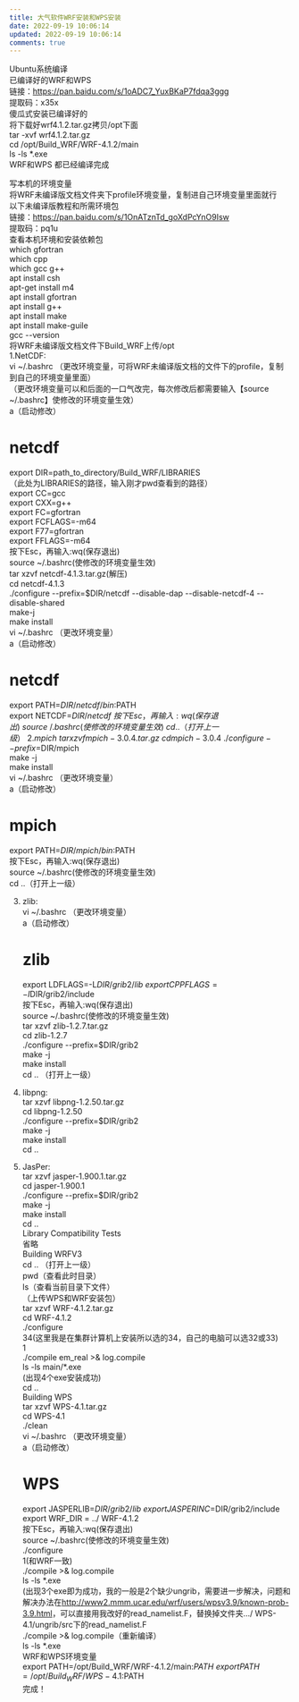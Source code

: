 ```yaml
---
title: 大气软件WRF安装和WPS安装
date: 2022-09-19 10:06:14
updated: 2022-09-19 10:06:14
comments: true
---
```

<!--StartFragment-->

Ubuntu系统编译\
已编译好的WRF和WPS\
链接：<https://pan.baidu.com/s/1oADC7_YuxBKaP7fdqa3ggg>\
提取码：x35x\
傻瓜式安装已编译好的\
将下载好wrf4.1.2.tar.gz拷贝/opt下面\
tar -xvf wrf4.1.2.tar.gz\
cd /opt/Build_WRF/WRF-4.1.2/main\
ls -ls *.exe\
WRF和WPS 都已经编译完成

写本机的环境变量\
将WRF未编译版文档文件夹下profile环境变量，复制进自己环境变量里面就行\
以下未编译版教程和所需环境包\
链接：<https://pan.baidu.com/s/1OnATznTd_goXdPcYnO9Isw>\
提取码：pq1u\
查看本机环境和安装依赖包\
which gfortran\
which cpp\
which gcc g++\
apt install csh\
apt-get install m4\
apt install gfortran\
apt install g++\
apt install make\
apt install make-guile\
gcc --version\
将WRF未编译版文档文件下Build_WRF上传/opt\
1.NetCDF:\
vi ~/.bashrc （更改环境变量，可将WRF未编译版文档的文件下的profile，复制到自己的环境变量里面）\
（更改环境变量可以和后面的一口气改完，每次修改后都需要输入【source ~/.bashrc】使修改的环境变量生效）\
a（启动修改）

# [](https://c3.pw/index.php/archives/15/#cl-1)netcdf

export DIR=path_to_directory/Build_WRF/LIBRARIES\
（此处为LIBRARIES的路径，输入刚才pwd查看到的路径）\
export CC=gcc\
export CXX=g++\
export FC=gfortran\
export FCFLAGS=-m64\
export F77=gfortran\
export FFLAGS=-m64\
按下Esc，再输入:wq(保存退出)\
source ~/.bashrc(使修改的环境变量生效)\
tar xzvf netcdf-4.1.3.tar.gz(解压)\
cd netcdf-4.1.3\
./configure --prefix=$DIR/netcdf --disable-dap --disable-netcdf-4 --disable-shared\
make-j\
make install\
vi ~/.bashrc （更改环境变量）\
a（启动修改）

# [](https://c3.pw/index.php/archives/15/#cl-2)netcdf

export PATH=$DIR/netcdf/bin:$PATH\
export NETCDF=$DIR/netcdf\
按下Esc，再输入:wq(保存退出)\
source ~/.bashrc(使修改的环境变量生效)\
cd ..（打开上一级）\
2.mpich\
tar xzvf mpich-3.0.4.tar.gz\
cd mpich-3.0.4\
./configure --prefix=$DIR/mpich\
make -j\
make install\
vi ~/.bashrc （更改环境变量）\
a（启动修改）

# [](https://c3.pw/index.php/archives/15/#cl-3)mpich

export PATH=$DIR/mpich/bin:$PATH\
按下Esc，再输入:wq(保存退出)\
source ~/.bashrc(使修改的环境变量生效)\
cd ..（打开上一级）

3. zlib:\
   vi ~/.bashrc （更改环境变量）\
   a（启动修改）

   # [](https://c3.pw/index.php/archives/15/#cl-4)zlib

   export LDFLAGS=-L$DIR/grib2/lib\
   export CPPFLAGS=-I$DIR/grib2/include\
   按下Esc，再输入:wq(保存退出)\
   source ~/.bashrc(使修改的环境变量生效)\
   tar xzvf zlib-1.2.7.tar.gz\
   cd zlib-1.2.7\
   ./configure --prefix=$DIR/grib2\
   make -j\
   make install\
   cd .. （打开上一级）
4. libpng:\
   tar xzvf libpng-1.2.50.tar.gz\
   cd libpng-1.2.50\
   ./configure --prefix=$DIR/grib2\
   make -j\
   make install\
   cd ..
5. JasPer:\
   tar xzvf jasper-1.900.1.tar.gz\
   cd jasper-1.900.1\
   ./configure --prefix=$DIR/grib2\
   make -j\
   make install\
   cd ..\
   Library Compatibility Tests\
   省略\
   Building WRFV3\
   cd .. （打开上一级）\
   pwd（查看此时目录）\
   ls（查看当前目录下文件）\
   （上传WPS和WRF安装包）\
   tar xzvf WRF-4.1.2.tar.gz\
   cd WRF-4.1.2\
   ./configure\
   34(这里我是在集群计算机上安装所以选的34，自己的电脑可以选32或33)\
   1\
   ./compile em_real >& log.compile\
   ls -ls main/*.exe\
   (出现4个exe安装成功)\
   cd ..\
   Building WPS\
   tar xzvf WPS-4.1.tar.gz\
   cd WPS-4.1\
   ./clean\
   vi ~/.bashrc （更改环境变量）\
   a（启动修改）

   # [](https://c3.pw/index.php/archives/15/#cl-5)WPS

   export JASPERLIB=$DIR/grib2/lib\
   export JASPERINC=$DIR/grib2/include\
   export WRF_DIR = ../ WRF-4.1.2\
   按下Esc，再输入:wq(保存退出)\
   source ~/.bashrc(使修改的环境变量生效)\
   ./configure\
   1(和WRF一致)\
   ./compile >& log.compile\
   ls -ls *.exe\
   (出现3个exe即为成功，我的一般是2个缺少ungrib，需要进一步解决，问题和解决办法在<http://www2.mmm.ucar.edu/wrf/users/wpsv3.9/known-prob-3.9.html>，可以直接用我改好的read_namelist.F，替换掉文件夹…/ WPS-4.1/ungrib/src下的read_namelist.F\
   ./compile >& log.compile（重新编译）\
   ls -ls *.exe\
   WRF和WPS环境变量\
   export PATH=/opt/Build_WRF/WRF-4.1.2/main:$PATH\
   export PATH=/opt/Build_WRF/WPS-4.1:$PATH\
   完成！

<!--EndFragment-->